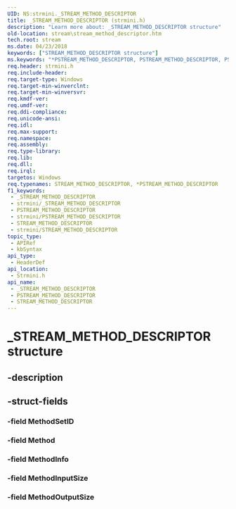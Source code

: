 ```yaml
---
UID: NS:strmini._STREAM_METHOD_DESCRIPTOR
title: _STREAM_METHOD_DESCRIPTOR (strmini.h)
description: "Learn more about: _STREAM_METHOD_DESCRIPTOR structure"
old-location: stream\stream_method_descriptor.htm
tech.root: stream
ms.date: 04/23/2018
keywords: ["STREAM_METHOD_DESCRIPTOR structure"]
ms.keywords: "*PSTREAM_METHOD_DESCRIPTOR, PSTREAM_METHOD_DESCRIPTOR, PSTREAM_METHOD_DESCRIPTOR structure pointer [Streaming Media Devices], STREAM_METHOD_DESCRIPTOR, STREAM_METHOD_DESCRIPTOR structure [Streaming Media Devices], _STREAM_METHOD_DESCRIPTOR, stream.stream_method_descriptor, strmini/PSTREAM_METHOD_DESCRIPTOR, strmini/STREAM_METHOD_DESCRIPTOR"
req.header: strmini.h
req.include-header: 
req.target-type: Windows
req.target-min-winverclnt: 
req.target-min-winversvr: 
req.kmdf-ver: 
req.umdf-ver: 
req.ddi-compliance: 
req.unicode-ansi: 
req.idl: 
req.max-support: 
req.namespace: 
req.assembly: 
req.type-library: 
req.lib: 
req.dll: 
req.irql: 
targetos: Windows
req.typenames: STREAM_METHOD_DESCRIPTOR, *PSTREAM_METHOD_DESCRIPTOR
f1_keywords:
 - _STREAM_METHOD_DESCRIPTOR
 - strmini/_STREAM_METHOD_DESCRIPTOR
 - PSTREAM_METHOD_DESCRIPTOR
 - strmini/PSTREAM_METHOD_DESCRIPTOR
 - STREAM_METHOD_DESCRIPTOR
 - strmini/STREAM_METHOD_DESCRIPTOR
topic_type:
 - APIRef
 - kbSyntax
api_type:
 - HeaderDef
api_location:
 - Strmini.h
api_name:
 - _STREAM_METHOD_DESCRIPTOR
 - PSTREAM_METHOD_DESCRIPTOR
 - STREAM_METHOD_DESCRIPTOR
---
```


# _STREAM_METHOD_DESCRIPTOR structure


## -description

## -struct-fields

### -field MethodSetID

### -field Method

### -field MethodInfo

### -field MethodInputSize

### -field MethodOutputSize

